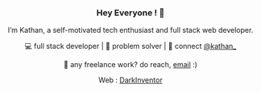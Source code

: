 

<h3 align="center"> Hey Everyone ! 👋</h3>
<p align="center">I’m Kathan, a self-motivated tech enthusiast and full stack web developer.</p>
<p align="center">💻 full stack developer | 🌱 problem solver | 💬 connect <a href="https://twitter.com/Kathan45013715">@kathan_</a></p>

<p align="center">💼 any freelance work? do reach, <a href="ktmehta25@gmail.com">email</a> :)</p>
<p align="center">Web : <a href="https://darkinventor.github.io/DarkIntro/">DarkInventor</a></p>
<img src="https://github.com/amandewatnitrr/amandewatnitrr/raw/main/header_.png" alt style="max-width: 100%;" />



